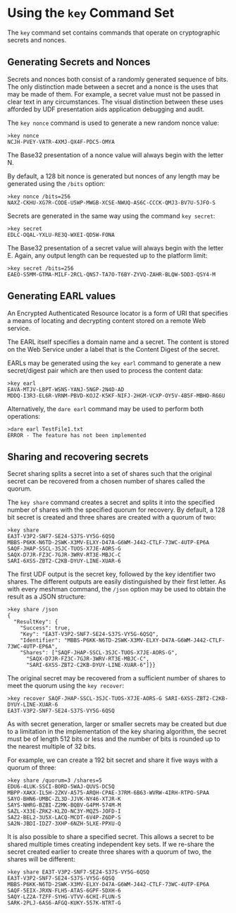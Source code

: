 
# Using the `key` Command Set

The `key` command set contains commands that operate on cryptographic secrets and
nonces.

## Generating Secrets and Nonces

Secrets and nonces both consist of a randomly generated sequence of bits. The
only distinction made between a secret and a nonce is the uses that may be 
made of them. For example, a secret value must not be passed in clear text in 
any circumstances. The visual distinction between these uses afforded by UDF 
presentation aids application debugging and audit.

The `key nonce` command is used to generate a new random nonce value:


````
>key nonce
NCJH-PVEY-VATR-4XMJ-QX4F-PDC5-OMYA
````

The Base32 presentation of a nonce value will always begin with the letter N.

By default, a 128 bit nonce is generated but nonces of any length may be
generated using the `/bits` option:


````
>key nonce /bits=256
NAXZ-CKHU-XG7R-CODE-U5WP-MWGB-XCSE-NWUQ-AS6C-CCCK-QMJ3-BV7U-5JFO-S
````

Secrets are generated in the same way using the command `key secret`:


````
>key secret
EDLC-OQAL-YXLU-RE3Q-WXEI-QD5W-FONA
````

The Base32 presentation of a secret value will always begin with the letter E.
Again, any output length can be requested up to the platform limit:


````
>key secret /bits=256
EAEO-S5MM-GTMA-MILF-2RCL-QNS7-TA7O-T6BY-ZYVQ-ZAHR-BLQW-5DD3-QSY4-M
````

## Generating EARL values

An Encrypted Authenticated Resource locator is a form of URI that specifies 
a means of locating and decrypting content stored on a remote Web service.

The EARL itself specifies a domain name and a secret. The content is stored
on the Web Service under a label that is the Content Digest of the secret.

EARLs may be generated using the `key earl` command to generate
a new secret/digest pair which are then used to process the content data:


````
>key earl
EAVA-MTJV-LBPT-WSNS-YANJ-5NGP-2N4D-AD
MDDQ-I3R3-EL6R-VRNM-PBVD-KOJZ-K5KF-NIFJ-2HGM-VCXP-OY5V-4B5F-MBHO-R66U
````

Alternatively, the `dare earl` command may be used to perform both operations:


````
>dare earl TestFile1.txt
ERROR - The feature has not been implemented
````

## Sharing and recovering secrets

Secret sharing splits a secret into a set of shares such that the original
secret can be recovered from a chosen number of shares called the quorum.

The `key share` command creates a secret and splits it into the specified
number of shares with the specified quorum for recovery. By default, a 128
bit secret is created and three shares are created with a quorum of two:


````
>key share
EA3T-V3P2-SNF7-SE24-S37S-VY5G-6QSQ
MBBS-P6KK-N6TD-2SWK-X3MV-ELXY-D47A-G6WM-J442-CTLF-73WC-4UTP-EP6A
SAQF-JHAP-SSCL-3SJC-TUOS-X7JE-AORS-G
SAQX-D7JR-FZ3C-7GJR-3WRV-RT3E-MBJC-C
SARI-6XSS-ZBT2-C2KB-DYUY-LINE-XUAR-6
````

The first UDF output is the secret key, followed by the key identifier 
two shares. The different outputs are easily distinguished by their first 
letter. As with every meshman command, the `/json` option may be used to 
obtain the result as a JSON structure:


````
>key share /json
{
  "ResultKey": {
    "Success": true,
    "Key": "EA3T-V3P2-SNF7-SE24-S37S-VY5G-6QSQ",
    "Identifier": "MBBS-P6KK-N6TD-2SWK-X3MV-ELXY-D47A-G6WM-J442-CTLF-73WC-4UTP-EP6A",
    "Shares": ["SAQF-JHAP-SSCL-3SJC-TUOS-X7JE-AORS-G",
      "SAQX-D7JR-FZ3C-7GJR-3WRV-RT3E-MBJC-C",
      "SARI-6XSS-ZBT2-C2KB-DYUY-LINE-XUAR-6"]}}
````

The original secret may be recovered from a sufficient number of shares to
meet the quorum using the `key recover`:


````
>key recover SAQF-JHAP-SSCL-3SJC-TUOS-X7JE-AORS-G SARI-6XSS-ZBT2-C2KB-DYUY-LINE-XUAR-6
EA3T-V3P2-SNF7-SE24-S37S-VY5G-6QSQ
````

As with secret generation, larger or smaller secrets may be created but due
to a limitation in the implementation of the key sharing algorithm, the secret 
must be of length 512 bits or less and the number of bits is rounded up to
the nearest multiple of 32 bits.

For example, we can create a 192 bit secret and share it five ways with a quorum
of three:


````
>key share /quorum=3 /shares=5
EDU6-4LUK-SSCI-BORD-5WAJ-QUVS-DC5Q
MBPP-XAKX-IL5H-2ZKV-A575-ARQH-CPAE-37RM-6B63-WVRW-4IRH-RTPO-SPAA
SAYO-BHN6-UMBC-ZL3D-JJVK-NY46-XTJR-K
SAYS-NHRG-BZBI-Z2MK-BQBV-G4PM-574M-M
SAZL-X33E-ZRK2-KLZO-NC3Y-MQZ5-JOFD-I
SAZ2-BEL2-3U5X-LACQ-MCDT-6V4P-Z6DP-S
SA2N-JBDI-IDZ7-3XHP-6NZH-5LXE-PPXU-Q
````

It is also possible to share a specified secret. This allows a secret to be 
shared multiple times creating independent key sets. If we re-share the secret
created earlier to create three shares with a quorum of two, the shares will
be different:


````
>key share EA3T-V3P2-SNF7-SE24-S37S-VY5G-6QSQ
EA3T-V3P2-SNF7-SE24-S37S-VY5G-6QSQ
MBBS-P6KK-N6TD-2SWK-X3MV-ELXY-D47A-G6WM-J442-CTLF-73WC-4UTP-EP6A
SAQF-5EIX-JRXN-FLH5-ATAS-6GPF-5DXH-6
SAQY-LZ2A-TZFF-SYHG-VTVV-6CHI-FLUN-S
SARK-2PLJ-6AS6-AFGQ-KUKY-557K-NTRT-G
````


